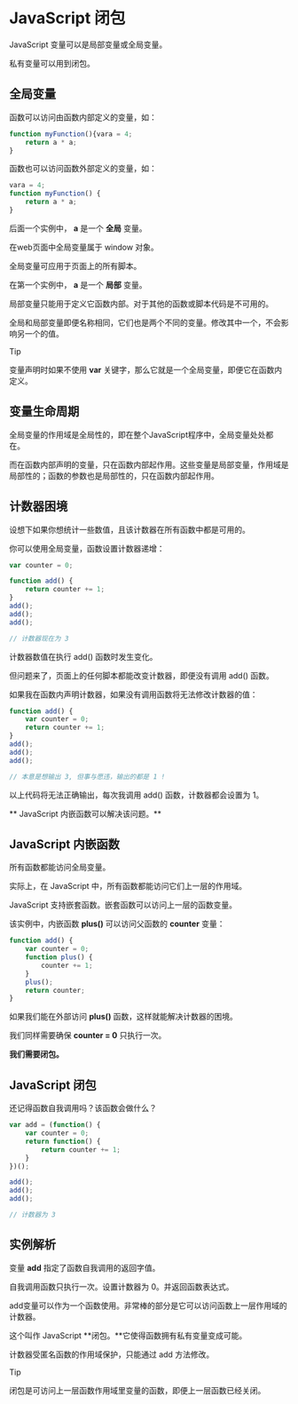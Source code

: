# JavaScript 闭包

JavaScript 变量可以是局部变量或全局变量。

私有变量可以用到闭包。

## 全局变量

函数可以访问由函数内部定义的变量，如：

<!--sec data-title="实例" data-filename="js_function_scope2" ces-->
```javascript
function myFunction(){vara = 4;
    return a * a;
}
```
<!--endsec-->

函数也可以访问函数外部定义的变量，如：

<!--sec data-title="实例" data-filename="js_function_scope1" ces-->
```javascript
vara = 4;
function myFunction() {
    return a * a;
}
```
<!--endsec-->

后面一个实例中， **a** 是一个 **全局** 变量。

在web页面中全局变量属于 window 对象。

全局变量可应用于页面上的所有脚本。

在第一个实例中， **a** 是一个 **局部** 变量。

局部变量只能用于定义它函数内部。对于其他的函数或脚本代码是不可用的。

全局和局部变量即便名称相同，它们也是两个不同的变量。修改其中一个，不会影响另一个的值。

> [!TIP]
> 变量声明时如果不使用 **var** 关键字，那么它就是一个全局变量，即便它在函数内定义。

## 变量生命周期

全局变量的作用域是全局性的，即在整个JavaScript程序中，全局变量处处都在。

而在函数内部声明的变量，只在函数内部起作用。这些变量是局部变量，作用域是局部性的；函数的参数也是局部性的，只在函数内部起作用。

## 计数器困境

设想下如果你想统计一些数值，且该计数器在所有函数中都是可用的。

你可以使用全局变量，函数设置计数器递增：

<!--sec data-title="实例" data-filename="js_function_counter" ces-->
```javascript
var counter = 0;

function add() {
    return counter += 1;
}
add();
add();
add();

// 计数器现在为 3
```
<!--endsec-->

计数器数值在执行 add() 函数时发生变化。

但问题来了，页面上的任何脚本都能改变计数器，即便没有调用 add() 函数。

如果我在函数内声明计数器，如果没有调用函数将无法修改计数器的值：

<!--sec data-title="实例" data-filename="js_function_counter2" ces-->
```javascript
function add() {
    var counter = 0;
    return counter += 1;
}
add();
add();
add();

// 本意是想输出 3, 但事与愿违，输出的都是 1 !
```
<!--endsec-->

以上代码将无法正确输出，每次我调用 add() 函数，计数器都会设置为 1。

** JavaScript 内嵌函数可以解决该问题。**

## JavaScript 内嵌函数

所有函数都能访问全局变量。

实际上，在 JavaScript 中，所有函数都能访问它们上一层的作用域。

JavaScript 支持嵌套函数。嵌套函数可以访问上一层的函数变量。 

该实例中，内嵌函数 **plus()** 可以访问父函数的 **counter** 变量：

<!--sec data-title="实例" data-filename="js_function_counter1" ces-->
```javascript
function add() {
    var counter = 0;
    function plus() {
        counter += 1;
    }
    plus();
    return counter;
}
```
<!--endsec-->

如果我们能在外部访问  **plus()** 函数，这样就能解决计数器的困境。

我们同样需要确保 **counter = 0** 只执行一次。

**我们需要闭包。**

## JavaScript 闭包

还记得函数自我调用吗？该函数会做什么？

<!--sec data-title="实例" data-filename="js_function_counter3" ces-->
```javascript
var add = (function() {
    var counter = 0;
    return function() {
        return counter += 1;
    }
})();

add();
add();
add();

// 计数器为 3
```
<!--endsec-->

## 实例解析

变量 **add** 指定了函数自我调用的返回字值。 

自我调用函数只执行一次。设置计数器为 0。并返回函数表达式。

add变量可以作为一个函数使用。非常棒的部分是它可以访问函数上一层作用域的计数器。 

这个叫作 JavaScript **闭包。**它使得函数拥有私有变量变成可能。

计数器受匿名函数的作用域保护，只能通过 add 方法修改。

> [!TIP]
> 闭包是可访问上一层函数作用域里变量的函数，即便上一层函数已经关闭。